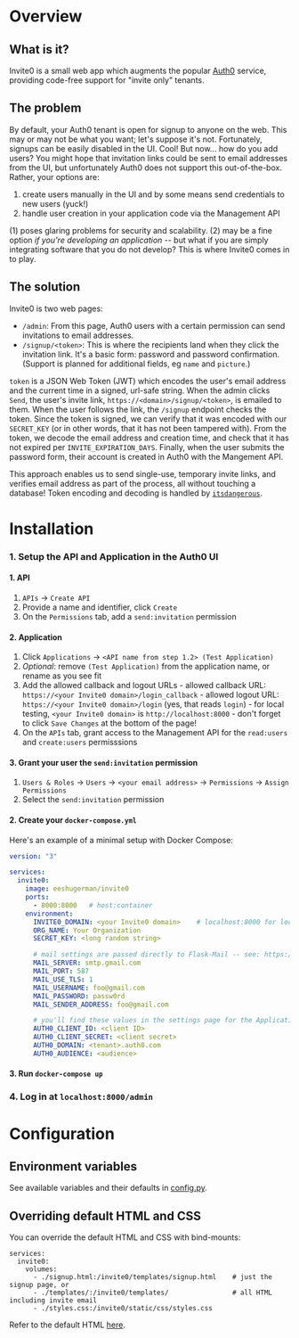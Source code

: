 # Overview
## What is it?
Invite0 is a small web app which augments the popular [Auth0](https://auth0.com) service, providing code-free support for "invite only" tenants.

## The problem
By default, your Auth0 tenant is open for signup to anyone on the web. This may or may not be what you want; let's suppose it's not. Fortunately, signups can be easily disabled in the UI. Cool! But now... how do you add users? You might hope that invitation links could be sent to email addresses from the UI, but unfortunately Auth0 does not support this out-of-the-box. Rather, your options are:

  1. create users manually in the UI and by some means send credentials to new users (yuck!)
  2. handle user creation in your application code via the Management API

(1) poses glaring problems for security and scalability. (2) may be a fine option _if you're developing an application_ -- but what if you are simply integrating software that you do not develop? This is where Invite0 comes in to play.

## The solution
Invite0 is two web pages:
- `/admin`: From this page, Auth0 users with a certain permission can send invitations to email addresses.
- `/signup/<token>`: This is where the recipients land when they click the invitation link. It's a basic form: password and password confirmation. (Support is planned for additional fields, eg `name` and `picture`.)

`token` is a JSON Web Token (JWT) which encodes the user's email address and the current time in a signed, url-safe string. When the admin clicks `Send`, the user's invite link, `https://<domain>/signup/<token>`, is emailed to them. When the user follows the link, the `/signup` endpoint checks the token. Since the token is signed, we can verify that it was encoded with our `SECRET_KEY` (or in other words, that it has not been tampered with). From the token, we decode the email address and creation time, and check that it has not expired per `INVITE_EXPIRATION_DAYS`. Finally, when the user submits the password form, their account is created in Auth0 with the Mangement API.

This approach enables us to send single-use, temporary invite links, and verifies email address as part of the process, all without touching a database! Token encoding and decoding is handled by [`itsdangerous`](https://github.com/pallets/itsdangerous).

# Installation

### 1. Setup the API and Application in the Auth0 UI
#### 1. API
  1. `APIs` -> `Create API`
  2. Provide a name and identifier, click `Create`
  3. On the `Permissions` tab, add a `send:invitation` permission

#### 2. Application
  1. Click `Applications` -> `<API name from step 1.2> (Test Application)`
  2. _Optional_: remove `(Test Application)` from the application name, or rename as you see fit
  3. Add the allowed callback and logout URLs
    - allowed callback URL: `https://<your Invite0 domain>/login_callback`
    - allowed logout URL: `https://<your Invite0 domain>/login` (yes, that reads `login`)
    - for local testing, `<your Invite0 domain>` is `http://localhost:8000`
    - don't forget to click `Save Changes` at the bottom of the page!
  4. On the `APIs` tab, grant access to the Management API for the `read:users` and `create:users` permisssions

#### 3. Grant your user the `send:invitation` permission
  1. `Users & Roles` -> `Users` -> `<your email address>` -> `Permissions` -> `Assign Permissions`
  2. Select the `send:invitation` permission

#### 2. Create your `docker-compose.yml`
Here's an example of a minimal setup with Docker Compose:
```yaml
version: "3"

services:
  invite0:
    image: eeshugerman/invite0
    ports:
      - 8000:8000   # host:container
    environment:
      INVITE0_DOMAIN: <your Invite0 domain>    # localhost:8000 for local testing
      ORG_NAME: Your Organization
      SECRET_KEY: <long random string>

      # mail settings are passed directly to Flask-Mail -- see: https://pythonhosted.org/Flask-Mail
      MAIL_SERVER: smtp.gmail.com
      MAIL_PORT: 587
      MAIL_USE_TLS: 1
      MAIL_USERNAME: foo@gmail.com
      MAIL_PASSWORD: passw0rd
      MAIL_SENDER_ADDRESS: foo@gmail.com

      # you'll find these values in the settings page for the Application and API created in steps 1 and 2
      AUTH0_CLIENT_ID: <client ID>
      AUTH0_CLIENT_SECRET: <client secret>
      AUTH0_DOMAIN: <tenant>.auth0.com
      AUTH0_AUDIENCE: <audience>
```
#### 3. Run `docker-compose up`

### 4. Log in at `localhost:8000/admin`
# Configuration
## Environment variables
See available variables and their defaults in [config.py](invite0/config.py).

## Overriding default HTML and CSS
You can override the default HTML and CSS with bind-mounts:
```
services:
  invite0:
    volumes:
      - ./signup.html:/invite0/templates/signup.html    # just the signup page, or
      - ./templates/:/invite0/templates/                # all HTML including invite email
      - ./styles.css:/invite0/static/css/styles.css
```
Refer to the default HTML [here](invite0/templates).
